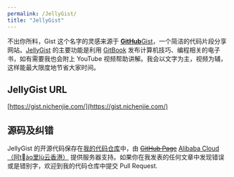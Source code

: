 ```yaml
---
permalink: /JellyGist/
title: "JellyGist"
---
```


不出你所料，Gist 这个名字的灵感来源于 [**GitHub**Gist](https://gist.github.com/)，一个简洁的代码片段分享网站。[JellyGist](https://gist.nichenjie.com/) 的主要功能是利用 [GitBook](https://www.gitbook.com/) 发布计算机技巧、编程相关的电子书，如有需要我也会附上 YouTube 视频帮助讲解。我会以文字为主，视频为辅，这样能最大限度地节省大家时间。

## JellyGist URL
[https://gist.nichenjie.com/](https://gist.nichenjie.com/)

## 源码及纠错
JellyGist 的开源代码保存在[我的代码仓库](https://github.com/chenjie/JellyGist-Travis-CI)中，由 ~~[GitHub Page](https://pages.github.com/)~~ [Alibaba Cloud（阿tào里lù云香港）](https://www.alibabacloud.com/zh) 提供服务器支持。如果你在我发表的任何文章中发现错误或是错别字，欢迎到我的代码仓库中提交 Pull Request.